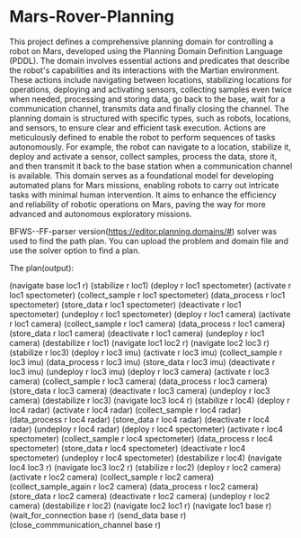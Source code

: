 # Mars-Rover-Planning

This project defines a comprehensive planning domain for controlling a robot on Mars, developed using the Planning Domain Definition Language (PDDL). The domain involves essential actions and predicates that describe the robot's capabilities and its interactions with the Martian environment. These actions include navigating between locations, stabilizing locations for operations, deploying and activating sensors, collecting samples even twice when needed, processing and storing data, go back to the base, wait for a communication channel, transmits data and finally closing the channel.
The planning domain is structured with specific types, such as robots, locations, and sensors, to ensure clear and efficient task execution. Actions are meticulously defined to enable the robot to perform sequences of tasks autonomously. For example, the robot can navigate to a location, stabilize it, deploy and activate a sensor, collect samples, process the data, store it, and then transmit it back to the base station when a communication channel is available.
This domain serves as a foundational model for developing automated plans for Mars missions, enabling robots to carry out intricate tasks with minimal human intervention. It aims to enhance the efficiency and reliability of robotic operations on Mars, paving the way for more advanced and autonomous exploratory missions.


BFWS--FF-parser version(https://editor.planning.domains/#) solver was used to find the path plan. You can upload the problem and domain file and use the solver option to find a plan.


The plan(output):

(navigate base loc1 r)
(stabilize r loc1)
(deploy r loc1 spectometer)
(activate r loc1 spectometer)
(collect_sample r loc1 spectometer)
(data_process r loc1 spectometer)
(store_data r loc1 spectometer)
(deactivate r loc1 spectometer)
(undeploy r loc1 spectometer)
(deploy r loc1 camera)
(activate r loc1 camera)
(collect_sample r loc1 camera)
(data_process r loc1 camera)
(store_data r loc1 camera)
(deactivate r loc1 camera)
(undeploy r loc1 camera)
(destabilize r loc1)
(navigate loc1 loc2 r)
(navigate loc2 loc3 r)
(stabilize r loc3)
(deploy r loc3 imu)
(activate r loc3 imu)
(collect_sample r loc3 imu)
(data_process r loc3 imu)
(store_data r loc3 imu)
(deactivate r loc3 imu)
(undeploy r loc3 imu)
(deploy r loc3 camera)
(activate r loc3 camera)
(collect_sample r loc3 camera)
(data_process r loc3 camera)
(store_data r loc3 camera)
(deactivate r loc3 camera)
(undeploy r loc3 camera)
(destabilize r loc3)
(navigate loc3 loc4 r)
(stabilize r loc4)
(deploy r loc4 radar)
(activate r loc4 radar)
(collect_sample r loc4 radar)
(data_process r loc4 radar)
(store_data r loc4 radar)
(deactivate r loc4 radar)
(undeploy r loc4 radar)
(deploy r loc4 spectometer)
(activate r loc4 spectometer)
(collect_sample r loc4 spectometer)
(data_process r loc4 spectometer)
(store_data r loc4 spectometer)
(deactivate r loc4 spectometer)
(undeploy r loc4 spectometer)
(destabilize r loc4)
(navigate loc4 loc3 r)
(navigate loc3 loc2 r)
(stabilize r loc2)
(deploy r loc2 camera)
(activate r loc2 camera)
(collect_sample r loc2 camera)
(collect_sample_again r loc2 camera)
(data_process r loc2 camera)
(store_data r loc2 camera)
(deactivate r loc2 camera)
(undeploy r loc2 camera)
(destabilize r loc2)
(navigate loc2 loc1 r)
(navigate loc1 base r)
(wait_for_connection base r)
(send_data base r)
(close_commmunication_channel base r)
